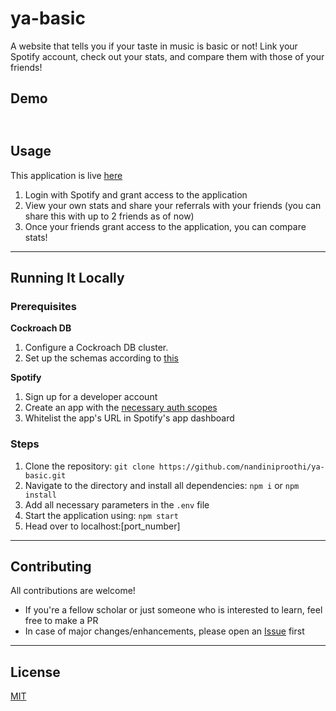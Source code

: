 # ya-basic

A website that tells you if your taste in music is basic or not! Link your Spotify account, check out your stats, and compare them with those of your friends! 

## Demo
![]()
---
## Usage 
This application is live [here]() <br/>

1. Login with Spotify and grant access to the application
2. View your own stats and share your referrals with your friends (you can share this with up to 2 friends as of now)
3. Once your friends grant access to the application, you can compare stats!

---
## Running It Locally 
### Prerequisites 
**Cockroach DB**
1. Configure a Cockroach DB cluster.
2. Set up the schemas according to [this]()

**Spotify**
1. Sign up for a developer account
2. Create an app with the [necessary auth scopes]()
3. Whitelist the app's URL in Spotify's app dashboard

### Steps
1. Clone the repository: `git clone https://github.com/nandiniproothi/ya-basic.git`
2. Navigate to the directory and install all dependencies: `npm i` or `npm install`
3. Add all necessary parameters in the `.env` file
4. Start the application using: `npm start`
5. Head over to localhost:[port_number]
---

## Contributing 

All contributions are welcome!

- If you're a fellow scholar or just someone who is interested to learn, feel free to make a PR
- In case of major changes/enhancements, please open an [Issue](https://github.com/nandiniproothi/udacity-SUSE-cloud-native-scholarship/issues) first

--- 
## License

[MIT](LICENSE)